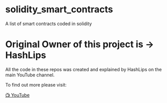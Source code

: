 

# solidity_smart_contracts
A list of smart contracts coded in solidity 


# Original Owner of this project is -> HashLips

All the code in these repos was created and explained by HashLips on the main YouTube channel.

To find out more please visit:

[📺 YouTube](https://www.youtube.com/channel/UC1LV4_VQGBJHTJjEWUmy8nA)


